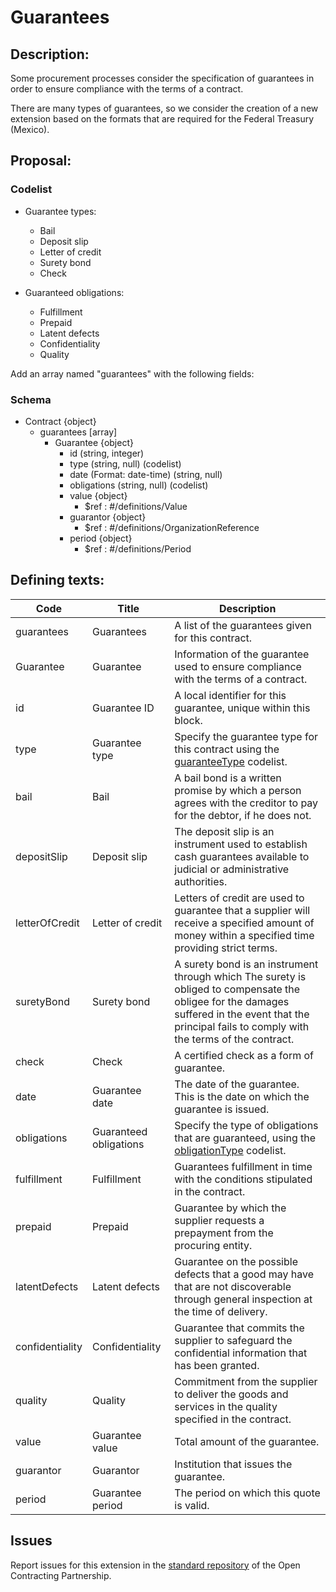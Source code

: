 # Guarantees

## Description:

Some procurement processes consider the specification of guarantees in order to ensure compliance with the terms of a contract.

There are many types of guarantees, so we consider the creation of a new extension based on the formats that are required for the Federal Treasury (Mexico).

## Proposal:

### Codelist

- Guarantee types:

  - Bail
  - Deposit slip
  - Letter of credit
  - Surety bond
  - Check

- Guaranteed obligations:

  - Fulfillment
  - Prepaid
  - Latent defects
  - Confidentiality
  - Quality

Add an array named "guarantees" with the following fields:

### Schema

- Contract {object}
  - guarantees \[array\]
    - Guarantee {object}
      - id (string, integer)
      - type (string, null) (codelist)
      - date (Format: date-time) (string, null)
      - obligations (string, null) (codelist)
      - value {object}
        - $ref : #/definitions/Value
      - guarantor  {object}
        - $ref : #/definitions/OrganizationReference
      - period {object}
        - $ref : #/definitions/Period

## Defining texts:

**Code** | **Title** | **Description**
--|--|--
guarantees | Guarantees | A list of the guarantees given for this contract.
Guarantee | Guarantee | Information of the guarantee used to ensure compliance with the terms of a contract.
id | Guarantee ID | A local identifier for this guarantee, unique within this block.
type | Guarantee type | Specify the guarantee type for this contract using the [guaranteeType](https://github.com/INAImexico/ocds_guarantees_extension/blob/master/codelists/guaranteeType.csv) codelist.
bail | Bail | A bail bond is a written promise by which a person agrees with the creditor to pay for the debtor, if he does not.
depositSlip | Deposit slip | The deposit slip is an instrument used to establish cash guarantees available to judicial or administrative authorities.
letterOfCredit | Letter of credit | Letters of credit are used to guarantee that a supplier will receive a specified amount of money within a specified time providing strict terms.
suretyBond | Surety bond | A surety bond is an instrument through which The surety is obliged to compensate the obligee for the damages suffered in the event that the principal fails to comply with the terms of the contract.
check | Check | A certified check as a form of guarantee.
date | Guarantee date | The date of the guarantee. This is the date on which the guarantee is issued.
obligations | Guaranteed obligations | Specify the type of obligations that are guaranteed, using the [obligationType](https://github.com/INAImexico/ocds_guarantees_extension/blob/master/codelists/guaranteedObligations.csv) codelist.
fulfillment | Fulfillment | Guarantees fulfillment in time with the conditions stipulated in the contract.
prepaid | Prepaid | Guarantee by which the supplier requests a prepayment from the procuring entity.
latentDefects | Latent defects | Guarantee on the possible defects that a good may have that are not discoverable through general inspection at the time of delivery.
confidentiality | Confidentiality | Guarantee that commits the supplier to safeguard the confidential information that has been granted.
quality | Quality | Commitment from the supplier to deliver the goods and services in the quality specified in the contract.
value | Guarantee value | Total amount of the guarantee.
guarantor | Guarantor | Institution that issues the guarantee.
period | Guarantee period | The period on which this quote is valid.

## Issues

Report issues for this extension in the [standard repository](https://github.com/open-contracting/standard/issues/651) of the Open Contracting Partnership.
